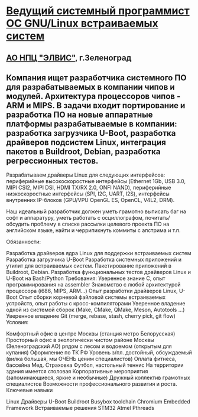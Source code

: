 
# [ Ведущий системный программист ОС GNU/Linux встраиваемых систем](https://hh.ru/vacancy/26000377)

## [АО НПЦ "ЭЛВИС"](https://hh.ru/employer/206972), г.Зеленоград


## Компания ищет разработчика системного ПО для разрабатываемых в компании чипов и модулей. Архитектура процессоров чипов - ARM и MIPS. В задачи входит портирование и разработка ПО на новые аппаратные платформы разрабатываемые в компании: разработка загрузчика U-Boot, разработка драйверов подсистем Linux, интеграция пакетов в Buildroot, Debian, разработка регрессионных тестов.

Разрабатываем драйверы Linux для следующих интерфейсов: периферийные высокоскоростные интерфейсы (Ethernet 1Gb, USB 3.0, MIPI CSI2, MIPI DSI, HDMI TX/RX 2.0, ONFI NAND), периферийные низкоскоростные интерфейсы (SPI, I2C, UART, I2S), интерфейсы внутренних IP-блоков (GPU/VPU OpenGL ES, OpenCL, V4L2, DRM).

Наш идеальный разработчик должен уметь грамотно выписать баг на софт и аппаратуру, уметь работать с осциллографом, почитать/обсудить проблему в списке рассылки целевого проекта ПО на английском языке, найти и черрипикнуть коммиты с апстрима и т.п.

Обязанности:

Разработка драйверов ядра Linux для поддержки встраиваемых систем
Разработка загрузчика U-Boot
Разработка системных приложений и утилит для встраиваемых систем. Пакетирование приложений в Buildroot, Debian.
Разработка функциональных тестов драйверов Linux и U-Boot на Bash/Python
Требования:
Уверенное знание C, опыт программирования на assembler
Знакомство с любой архитектурой процессора (i686, MIPS, ARM...)
Опыт разработки драйверов Linux, U-Boot
Опыт сборки корневой файловой системы встраиваемых устройств, опыт работы с кросс-компиляторами
Уверенное владение одной из системой сборок (Make, CMake, QMake, Meson, Autotools ...)
Уверенное владение Git (merge, rebase, stash, cherry pick, git flow)
Условия:

Комфортный офис в центре Москвы (станция метро Белорусская)
Просторный офис в экологически чистом районе Москвы (Зеленоградский АО) рядом с лесом и водоемом (открытым для купания)
Оформление по ТК РФ
Уровень з/пл. достойный, обсуждаемый (вилка большая, мы ОЧЕНЬ ценим специалистов)
Оплата фитнеса, бассейна
Мед. Страховка
Футбол, настольный теннис
На территории здания имеется столовая
Корпоративные мероприятия (запоминающиеся, яркие и необычные)
Дружный коллектив грамотных специалистов
Возможности профессионального развития и роста.
Ключевые навыки

Linux
Драйверы
U-Boot
Buildroot
Busybox
toolchain
Chromium Embedded Framework
Встраиваемые решения
STM32
Atmel
Pthreads

